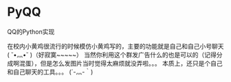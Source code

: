 PyQQ
====

QQ的Python实现

在校内小黄鸡很流行的时候模仿小黄鸡写的，主要的功能就是自己和自己小号聊天 ( ˘•灬•˘ )（好寂寞~~~~~）
当然你利用这个群发广告什么的也是可以的（记得分成啊混蛋），但是怎么发图片当时觉得太麻烦就没弄啦。。。
本质上，还只是个自己和自己聊天的工具。。。 (´-灬-｀) 

